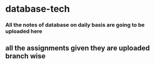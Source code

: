# database-tech
### All the notes of database on daily basis are going to be uploaded here
## all the assignments given they are uploaded branch wise

